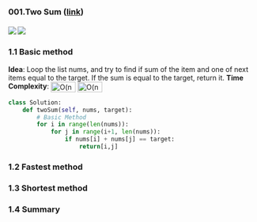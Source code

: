 ### 001.Two Sum ([link](https://leetcode.com/problems/two-sum/))
#### ![](https://img.shields.io/badge/Tag-Array-brightgreen.svg) ![](https://img.shields.io/badge/Difficult-Easy-brightgreen.svg)
### 1.1 Basic method
**Idea**:  Loop the list nums, and try to find if sum of the item and one of next items equal to the target. If the sum is equal to the target, return it.
**Time Complexity**:  <img src="http://www.sciweavers.org/tex2img.php?eq=%20O%28n%5E%7B2%7D%20%29&bc=White&fc=Black&im=jpg&fs=12&ff=arev&edit=0" align="center" border="0" alt=" O(n^{2} )" width="50" height="21" />
<img src="http://www.sciweavers.org/tex2img.php?eq=%20O%28n%5E%7B2%7D%29%20&bc=White&fc=Black&im=png&fs=12&ff=arev&edit=0" align="center" border="0" alt=" O(n^{2}) " width="50" height="21" />
``` python
class Solution:
    def twoSum(self, nums, target):
        # Basic Method
        for i in range(len(nums)):
            for j in range(i+1, len(nums)):
                if nums[i] + nums[j] == target:
                    return[i,j]
```

### 1.2 Fastest method


### 1.3 Shortest method


### 1.4 Summary
